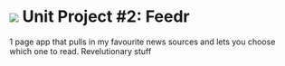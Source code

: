 # ![](https://ga-dash.s3.amazonaws.com/production/assets/logo-9f88ae6c9c3871690e33280fcf557f33.png) Unit Project #2: Feedr

1 page app that pulls in my favourite news sources and lets you choose which one to read. Revelutionary stuff
